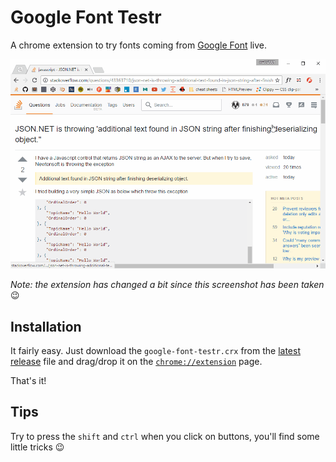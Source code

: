 # Google Font Testr

A chrome extension to try fonts coming from [Google Font][] live.

![Preview of what Google Font Testr](google-font-testr.gif)

*Note: the extension has changed a bit since this screenshot has been taken* :wink:

## Installation

It fairly easy. Just download the `google-font-testr.crx` from the [latest release][] file and drag/drop it on the [`chrome://extension`](chrome://extension) page.

That's it!

## Tips

Try to press the `shift` and `ctrl` when you click on buttons, you'll find some little tricks :wink:

[latest release]: https://github.com/math2001/google-font-testr/releases/latest

[Google Font]: https://fonts.google.com/
